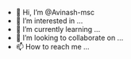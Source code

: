 - 👋 Hi, I’m @Avinash-msc
- 👀 I’m interested in ...
- 🌱 I’m currently learning ...
- 💞️ I’m looking to collaborate on ...
- 📫 How to reach me ...

<!---
Avinash-msc/Avinash-msc is a ✨ special ✨ repository because its `README.md` (this file) appears on your GitHub profile.
You can click the Preview link to take a look at your changes.
--->
